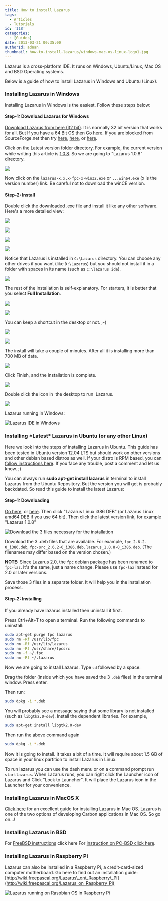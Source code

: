 ```yaml
---
title: How to install Lazarus
tags:
  - Articles
  - Tutorials
id: '118'
categories:
  - [Guides]
date: 2013-03-21 00:35:00
authorId: adnan
thumbnail: how-to-install-lazarus/windows-mac-os-linux-logo1.jpg
---
```


Lazarus is a cross-platform IDE. It runs on Windows, Ubuntu/Linux, Mac OS and BSD Operating systems.

Below is a guide of how to install Lazarus in Windows and Ubuntu (Linux).
<!-- more -->


### Installing Lazarus in Windows

Installing Lazarus in Windows is the easiest. Follow these steps below:


#### Step-1: Download Lazarus for Windows

[Download Lazarus from here (32 bit)](http://sourceforge.net/projects/lazarus/files/Lazarus%20Windows%2032%20bits/). It is normally 32 bit version that works for all. But If you have a 64 Bit OS then [Go here](http://sourceforge.net/projects/lazarus/files/Lazarus%20Windows%2064%20bits/). If you are blocked from SourceForge.net then try [here](http://mirrors.iwi.me/lazarus/), [here](ftp://freepascal.dfmk.hu/pub/lazarus/releases/), or [here](http://michael-ep3.physik.uni-halle.de/Lazarus/releases/).



Click on the Latest version folder directory. For example, the current version while writing this article is [1.0.8](http://www.lazarus.freepascal.org/index.php/topic,20297.0.html). So we are going to "Lazarus 1.0.8" directory.


![](how-to-install-lazarus/download-lazarus.gif)


Now click on the `lazarus-x.x.x-fpc-x-win32.exe` or `...win64.exe` (x is the version number) link. Be careful not to download the winCE version.



#### Step-2: Install

Double click the downloaded .exe file and install it like any other software. Here's a more detailed view:


![](how-to-install-lazarus/01.gif)

![](how-to-install-lazarus/02.gif)

![](how-to-install-lazarus/03.gif)

![](how-to-install-lazarus/04.gif)


Notice that Lazarus is installed in `C:\Lazarus` directory. You can choose any other drives if you want (like `D:\Lazarus`) but you should not install it in a folder with spaces in its name (such as `C:\lazarus ide`).


![](how-to-install-lazarus/05.gif)


The rest of the installation is self-explanatory. For starters, it is better that you select **Full Installation**.


![](how-to-install-lazarus/06.gif)

![](how-to-install-lazarus/07.gif)


You can keep a shortcut in the desktop or not. ;-)


![](how-to-install-lazarus/08.gif)

![](how-to-install-lazarus/09.gif)


The install will take a couple of minutes. After all it is installing more than 700 MB of data.


![](how-to-install-lazarus/10.gif)


Click Finish, and the installation is complete.


![](how-to-install-lazarus/11.gif)


Double click the icon in  the desktop to run  Lazarus.


![](how-to-install-lazarus/12.gif)


Lazarus running in Windows:


![Lazarus IDE in Windows](how-to-install-lazarus/13.gif "Lazarus IDE in Windows")



### Installing \*Latest\* Lazarus in Ubuntu (or any other Linux)

Here we look into the steps of installing Lazarus in Ubuntu. This guide has been tested in Ubuntu version 12.04 LTS but should work on other versions and other debian based distros as well. If your distro is RPM based, you can [follow instructions here](http://wiki.freepascal.org/Installing_Lazarus#Installing_using_rpms). If you face any trouble, post a comment and let us know. ;)

You can always run **sudo apt-get install lazarus** in terminal to install Lazarus from the Ubuntu Repository. But the version you will get is probably backdated. So read this guide to install the latest Lazarus:


#### Step-1: Downloading

[Go here](http://sourceforge.net/projects/lazarus/files/), or [here](http://mirrors.iwi.me/lazarus/). Then click "Lazarus Linux i386 DEB" (or Lazarus Linux amd64 DEB if you use 64 bit). Then click the latest version link, for example "Lazarus 1.0.8"


![Download the 3 files necessary for the installation](how-to-install-lazarus/download-lazarus2.gif "Download the 3 files necessary for the installation")


Download the 3 .deb files that are available. For example, `fpc_2.6.2-0_i386.deb`, `fpc-src_2.6.2-0_i386.deb`, `lazarus_1.0.8-0_i386.deb`. (The filenames may differ based on the version chosen.)

**NOTE:** Since Lazarus 2.0, the `fpc` debian package has been renamed to `fpc-laz`. It's the same, just a name change. Please use `fpc-laz` instead for 2.0 or later versions.

Save those 3 files in a separate folder. It will help you in the installation process.


#### Step-2: Installing

If you already have lazarus installed then uninstall it first.

Press Ctrl+Alt+T to open a terminal. Run the following commands to uninstall:

```bash
sudo apt-get purge fpc lazarus
sudo rm -Rf /usr/lib/fpc
sudo rm -Rf /usr/lib/lazarus
sudo rm -Rf /usr/share/fpcsrc
sudo rm -f ~/.fpc
sudo rm -Rf ~/.lazarus
```

Now we are going to install Lazarus. Type `cd` followed by a space.

Drag the folder (inside which you have saved the 3 `.deb` files) in the terminal window. Press enter.

Then run:

```bash
sudo dpkg -i *.deb
```

You will probably see a message saying that some library is not installed (such as `libgtk2.0-dev`). Install the dependent libraries. For example,

```bash
sudo apt-get install libgtk2.0-dev
```

Then run the above command again

```bash
sudo dpkg -i *.deb
```

Now it is going to install. It takes a bit of a time. It will require about 1.5 GB of space in your linux partition to install Lazarus in Linux.

To run lazarus you can use the dash menu or on a command prompt run `startlazarus`. When Lazarus runs, you can right click the Launcher icon of Lazarus and Click "Lock to Launcher". It will place the Lazarus icon in the Launcher for your convenience.


### Installing Lazarus in MacOS X

[Click here](http://wiki.freepascal.org/Installing_Lazarus_on_MacOS_X) for an excellent guide for installing Lazarus in Mac OS. Lazarus is one of the two options of developing Carbon applications in Mac OS. So go on...!


### Installing Lazarus in BSD

For [FreeBSD instructions](http://wiki.freepascal.org/Installing_Lazarus#Installing_Lazarus_under_FreeBSD) click here
For [instruction on PC-BSD click here](http://wiki.freepascal.org/Installing_Lazarus#Installing_Lazarus_under_PC-BSD_1.0rc1.2B).


### Installing Lazarus in Raspberry Pi

Lazarus can also be installed in a Raspberry Pi, a credit-card-sized computer motherboard. Go here to find out an installation guide: [http://wiki.freepascal.org/Lazarus\_on\_Raspberry\_Pi](http://wiki.freepascal.org/Lazarus_on_Raspberry_Pi)


![Lazarus running on Raspbian OS in Raspberry Pi](how-to-install-lazarus/750px-Lazarus_on_Raspberry_Pi_Raspian_Wheezy_version_2012-10-28.png)

